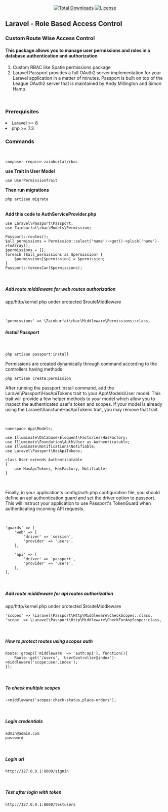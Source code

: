 <p align="center">
    <a href="https://packagist.org/packages/zainburfat/rbac"><img
            src="https://img.shields.io/badge/Downloads-demo-green" alt="Total Downloads"></a>
    <!--<a href="https://packagist.org/packages/zainburfat/rbac"><img src="https://img.shields.io/packagist/v/laravel/framework" alt="Latest Stable Version"></a> -->
    <a href="https://packagist.org/packages/zainburfat/rbac"><img
            src="https://img.shields.io/packagist/l/laravel/framework" alt="License"></a>
</p>

<h2>Laravel - Role Based Access Control</h2>

<h3>Custom Route Wise Access Control</h3>
<h4>This package allows you to manage user permissions and roles in a database.authentication and authorization</h4>
<ol type="1">
    <li>Custom RBAC like Spatie permissions package</li>
    <li>Laravel Passport provides a full OAuth2 server implementation for your Laravel application in a matter of minutes. Passport is built on top of the League OAuth2 server that is maintained by Andy Millington and Simon Hamp.</li>
</ol>

<br>
<h3>Prerequisites</h3>
<li>Laravel >= 8</li>
<li>php >= 7.3</li>

<h3>Commands</h3>
<br>

    composer require zainburfat/rbac

<b>use Trait in User Model</b>
<br>

    use UserPermissionTrait

<b>Then run migrations</b>
<br>

    php artisan migrate

<br>
<b>Add this code to AuthServiceProvider.php</b>

    use Laravel\Passport\Passport;
    use Zainburfat\rbac\Models\Permission;

    Passport::routes();
    $all_permissions = Permission::select('name')->get()->pluck('name')->toArray();
    $permissions = [];
    foreach ($all_permissions as $permission) {
        $permissions[$permission] = $permission;
    }
    Passport::tokensCan($permissions);

<br>
<h5>Add route middleware for web routes authorization</h5>
<p>app/http/kernel.php under protected $routeMiddleware</p>
<br>

    'permissions' => \Zainburfat\rbac\Middleware\Permissions::class,




<h5>Install Passport</h5>
<br>

    php artisan passport:install

<p>Permissions are created dynamically through command according to the controllers having methods</p>

    php artisan create:permission

<p>
    After running the passport:install command, add the Laravel\Passport\HasApiTokens trait to your App\Models\User model. This trait will provide a few helper  methods to your model which allow you to inspect the authenticated user's token and scopes. If your model is already using the Laravel\Sanctum\HasApiTokens trait, you may remove that trait.
</p>

<br>

    namespace App\Models;

    use Illuminate\Database\Eloquent\Factories\HasFactory;
    use Illuminate\Foundation\Auth\User as Authenticatable;
    use Illuminate\Notifications\Notifiable;
    use Laravel\Passport\HasApiTokens;
        
    class User extends Authenticatable
    {
        use HasApiTokens, HasFactory, Notifiable;
    }

<br>

<p>
    Finally, in your application's config/auth.php configuration file, you should define an api authentication guard and set the driver option to passport. This will instruct your application to use Passport's TokenGuard when authenticating incoming API requests.
</p>

<br>

    'guards' => [
        'web' => [
            'driver' => 'session',
            'provider' => 'users',
        ],
    
        'api' => [
            'driver' => 'passport',
            'provider' => 'users',
        ],
    ],

<br>
<h5>Add route middleware for api routes authorization</h5>
<p>app/http/kernel.php under protected $routeMiddleware</p>

    'scopes' => \Laravel\Passport\Http\Middleware\CheckScopes::class,
    'scope' => \Laravel\Passport\Http\Middleware\CheckForAnyScope::class,

<br>
<h5>How to protect routes using scopes auth</h5>

    Route::group(['middleware' => 'auth:api'], function(){
        Route::get('/users', 'UserController@index')->middleware('scope:user.index');
    });

<br>
<h5>To check multiple scopes</h5>

    ->middleware('scopes:check-status,place-orders');

<br>
<h5>Login credentials</h5>

    admin@admin.com
    password

<br>
<h5>Login url</h5>

    http://127.0.0.1:8000/signin
    
<br>
<h5>Test after login with token</h5>

    http://127.0.0.1:8000/testusers